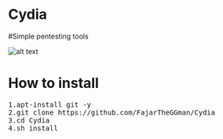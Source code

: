 # Cydia
#Simple pentesting tools 

![alt text](https://github.com/FajarTheGGman/Cydia/blob/master/.img/IMG_20190319_074039.jpg)

# How to install
<pre>
1.apt-install git -y
2.git clone https://github.com/FajarTheGGman/Cydia
3.cd Cydia
4.sh install
</pre>
